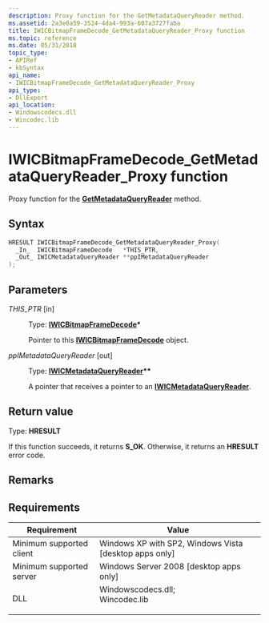 ```yaml
---
description: Proxy function for the GetMetadataQueryReader method.
ms.assetid: 2a3e0a59-3524-4da4-993a-607a3727faba
title: IWICBitmapFrameDecode_GetMetadataQueryReader_Proxy function
ms.topic: reference
ms.date: 05/31/2018
topic_type: 
- APIRef
- kbSyntax
api_name: 
- IWICBitmapFrameDecode_GetMetadataQueryReader_Proxy
api_type: 
- DllExport
api_location: 
- Windowscodecs.dll
- Wincodec.lib
---
```


# IWICBitmapFrameDecode\_GetMetadataQueryReader\_Proxy function

Proxy function for the [**GetMetadataQueryReader**](/windows/desktop/api/Wincodec/nf-wincodec-iwicbitmapframedecode-getmetadataqueryreader) method.

## Syntax


```C++
HRESULT IWICBitmapFrameDecode_GetMetadataQueryReader_Proxy(
  _In_  IWICBitmapFrameDecode   *THIS_PTR,
  _Out_ IWICMetadataQueryReader **ppIMetadataQueryReader
);
```



## Parameters

<dl> <dt>

*THIS\_PTR* \[in\]
</dt> <dd>

Type: **[**IWICBitmapFrameDecode**](/windows/desktop/api/Wincodec/nn-wincodec-iwicbitmapframedecode)\***

Pointer to this [**IWICBitmapFrameDecode**](/windows/desktop/api/Wincodec/nn-wincodec-iwicbitmapframedecode) object.

</dd> <dt>

*ppIMetadataQueryReader* \[out\]
</dt> <dd>

Type: **[**IWICMetadataQueryReader**](/windows/desktop/api/Wincodec/nn-wincodec-iwicmetadataqueryreader)\*\***

A pointer that receives a pointer to an [**IWICMetadataQueryReader**](/windows/desktop/api/Wincodec/nn-wincodec-iwicmetadataqueryreader).

</dd> </dl>

## Return value

Type: **HRESULT**

If this function succeeds, it returns **S\_OK**. Otherwise, it returns an **HRESULT** error code.

## Remarks

## Requirements



| Requirement | Value |
|-------------------------------------|------------------------------------------------------------------------------------------------------------------------------------------------------------------|
| Minimum supported client<br/> | Windows XP with SP2, Windows Vista \[desktop apps only\]<br/>                                                                                              |
| Minimum supported server<br/> | Windows Server 2008 \[desktop apps only\]<br/>                                                                                                             |
| DLL<br/>                      | <dl> <dt>Windowscodecs.dll; </dt> <dt>Wincodec.lib</dt> </dl> |



 

 




